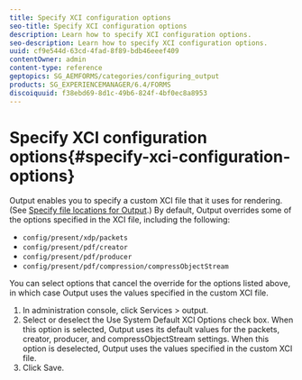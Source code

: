 ```yaml
---
title: Specify XCI configuration options
seo-title: Specify XCI configuration options
description: Learn how to specify XCI configuration options.
seo-description: Learn how to specify XCI configuration options.
uuid: cf9e544d-63cd-4fad-8f89-bdb46eeef409
contentOwner: admin
content-type: reference
geptopics: SG_AEMFORMS/categories/configuring_output
products: SG_EXPERIENCEMANAGER/6.4/FORMS
discoiquuid: f38ebd69-8d1c-49b6-824f-4bf0ec8a8953
---
```


# Specify XCI configuration options{#specify-xci-configuration-options}

Output enables you to specify a custom XCI file that it uses for rendering. (See [Specify file locations for Output](../../../forms/using/admin-help/specify-file-locations-output.md#specify-file-locations-for-output).) By default, Output overrides some of the options specified in the XCI file, including the following:

* `config/present/xdp/packets`
* `config/present/pdf/creator`
* `config/present/pdf/producer`
* `config/present/pdf/compression/compressObjectStream`

You can select options that cancel the override for the options listed above, in which case Output uses the values specified in the custom XCI file.

1. In administration console, click Services &gt; output.
1. Select or deselect the Use System Default XCI Options check box. When this option is selected, Output uses its default values for the packets, creator, producer, and compressObjectStream settings. When this option is deselected, Output uses the values specified in the custom XCI file.
1. Click Save.

